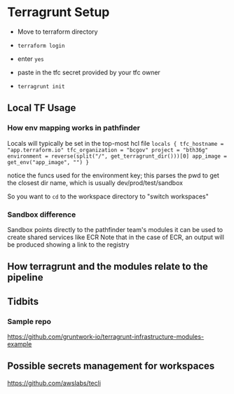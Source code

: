 # Terragrunt Setup

- Move to terraform directory

- `terraform login`

- enter `yes`

- paste in the tfc secret provided by your tfc owner

- `terragrunt init`

## Local TF Usage

### How env mapping works in pathfinder

Locals will typically be set in the top-most hcl file
`locals { tfc_hostname = "app.terraform.io" tfc_organization = "bcgov" project = "bth36g" environment = reverse(split("/", get_terragrunt_dir()))[0] app_image = get_env("app_image", "") }`

notice the funcs used for the environment key; this parses the pwd to get the closest dir name, which is usually dev/prod/test/sandbox

So you want to `cd` to the workspace directory to "switch workspaces"

### Sandbox difference

Sandbox points directly to the pathfinder team's modules
it can be used to create shared services like ECR
Note that in the case of ECR, an output will be produced showing a link to the registry

## How terragrunt and the modules relate to the pipeline

## Tidbits

### Sample repo

https://github.com/gruntwork-io/terragrunt-infrastructure-modules-example

## Possible secrets management for workspaces

https://github.com/awslabs/tecli

